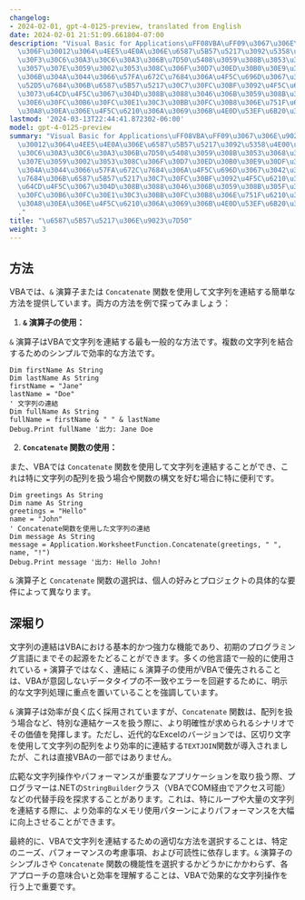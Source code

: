 ```yaml
---
changelog:
- 2024-02-01, gpt-4-0125-preview, translated from English
date: 2024-02-01 21:51:09.661804-07:00
description: "Visual Basic for Applications\uFF08VBA\uFF09\u3067\u306E\u9023\u7D50\
  \u306F\u30012\u3064\u4EE5\u4E0A\u306E\u6587\u5B57\u5217\u3092\u5358\u4E00\u306E\u30A8\
  \u30F3\u30C6\u30A3\u30C6\u30A3\u306B\u7D50\u5408\u3059\u308B\u3053\u3068\u3092\u6307\
  \u3057\u307E\u3059\u3002\u3053\u308C\u306F\u30D7\u30ED\u30B0\u30E9\u30DF\u30F3\u30B0\
  \u306B\u304A\u3044\u3066\u57FA\u672C\u7684\u306A\u4F5C\u696D\u3067\u3042\u308A\u3001\
  \u52D5\u7684\u306B\u6587\u5B57\u5217\u30C7\u30FC\u30BF\u3092\u4F5C\u6210\u304A\u3088\
  \u3073\u64CD\u4F5C\u3067\u304D\u308B\u3088\u3046\u306B\u3059\u308B\u305F\u3081\u3001\
  \u30E6\u30FC\u30B6\u30FC\u30E1\u30C3\u30BB\u30FC\u30B8\u306E\u751F\u6210\u3001SQL\u30AF\
  \u30A8\u30EA\u306E\u4F5C\u6210\u306A\u3069\u306B\u4E0D\u53EF\u6B20\u3067\u3059\u3002"
lastmod: '2024-03-13T22:44:41.872302-06:00'
model: gpt-4-0125-preview
summary: "Visual Basic for Applications\uFF08VBA\uFF09\u3067\u306E\u9023\u7D50\u306F\
  \u30012\u3064\u4EE5\u4E0A\u306E\u6587\u5B57\u5217\u3092\u5358\u4E00\u306E\u30A8\u30F3\
  \u30C6\u30A3\u30C6\u30A3\u306B\u7D50\u5408\u3059\u308B\u3053\u3068\u3092\u6307\u3057\
  \u307E\u3059\u3002\u3053\u308C\u306F\u30D7\u30ED\u30B0\u30E9\u30DF\u30F3\u30B0\u306B\
  \u304A\u3044\u3066\u57FA\u672C\u7684\u306A\u4F5C\u696D\u3067\u3042\u308A\u3001\u52D5\
  \u7684\u306B\u6587\u5B57\u5217\u30C7\u30FC\u30BF\u3092\u4F5C\u6210\u304A\u3088\u3073\
  \u64CD\u4F5C\u3067\u304D\u308B\u3088\u3046\u306B\u3059\u308B\u305F\u3081\u3001\u30E6\
  \u30FC\u30B6\u30FC\u30E1\u30C3\u30BB\u30FC\u30B8\u306E\u751F\u6210\u3001SQL\u30AF\
  \u30A8\u30EA\u306E\u4F5C\u6210\u306A\u3069\u306B\u4E0D\u53EF\u6B20\u3067\u3059\u3002\
  ."
title: "\u6587\u5B57\u5217\u306E\u9023\u7D50"
weight: 3
---
```


## 方法
VBAでは、`&` 演算子または `Concatenate` 関数を使用して文字列を連結する簡単な方法を提供しています。両方の方法を例で探ってみましょう：

1. **`&` 演算子の使用：**

`&` 演算子はVBAで文字列を連結する最も一般的な方法です。複数の文字列を結合するためのシンプルで効率的な方法です。

```vb.net
Dim firstName As String
Dim lastName As String
firstName = "Jane"
lastName = "Doe"
' 文字列の連結
Dim fullName As String
fullName = firstName & " " & lastName
Debug.Print fullName '出力: Jane Doe
```

2. **`Concatenate` 関数の使用：**

また、VBAでは `Concatenate` 関数を使用して文字列を連結することができ、これは特に文字列の配列を扱う場合や関数の構文を好む場合に特に便利です。

```vb.net
Dim greetings As String
Dim name As String
greetings = "Hello"
name = "John"
' Concatenate関数を使用した文字列の連結
Dim message As String
message = Application.WorksheetFunction.Concatenate(greetings, " ", name, "!")
Debug.Print message '出力: Hello John!
```

`&` 演算子と `Concatenate` 関数の選択は、個人の好みとプロジェクトの具体的な要件によって異なります。

## 深堀り
文字列の連結はVBAにおける基本的かつ強力な機能であり、初期のプログラミング言語にまでその起源をたどることができます。多くの他言語で一般的に使用されている `+` 演算子ではなく、連結に `&` 演算子の使用がVBAで優先されることは、VBAが意図しないデータタイプの不一致やエラーを回避するために、明示的な文字列処理に重点を置いていることを強調しています。

`&` 演算子は効率が良く広く採用されていますが、`Concatenate` 関数は、配列を扱う場合など、特別な連結ケースを扱う際に、より明確性が求められるシナリオでその価値を発揮します。ただし、近代的なExcelのバージョンでは、区切り文字を使用して文字列の配列をより効率的に連結する`TEXTJOIN`関数が導入されましたが、これは直接VBAの一部ではありません。

広範な文字列操作やパフォーマンスが重要なアプリケーションを取り扱う際、プログラマーは.NETの`StringBuilder`クラス（VBAでCOM経由でアクセス可能）などの代替手段を探求することがあります。これは、特にループや大量の文字列を連結する際に、より効率的なメモリ使用パターンによりパフォーマンスを大幅に向上させることができます。

最終的に、VBAで文字列を連結するための適切な方法を選択することは、特定のニーズ、パフォーマンスの考慮事項、および可読性に依存します。`&` 演算子のシンプルさや `Concatenate` 関数の機能性を選択するかどうかにかかわらず、各アプローチの意味合いと効率を理解することは、VBAで効果的な文字列操作を行う上で重要です。
